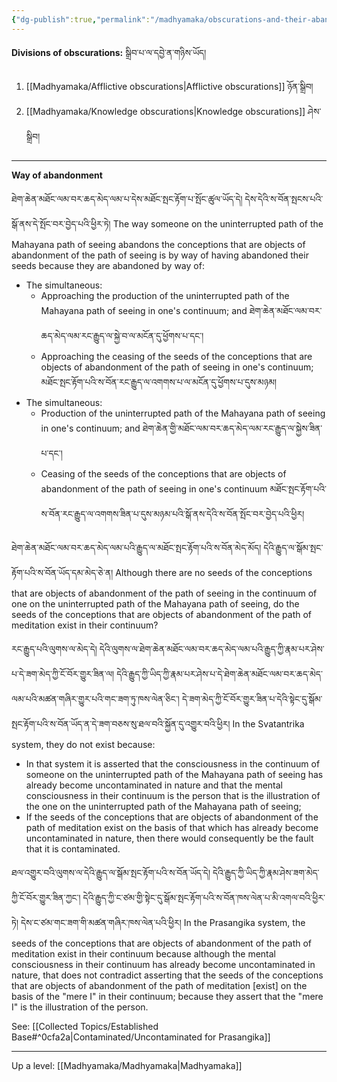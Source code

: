 ```yaml
---
{"dg-publish":true,"permalink":"/madhyamaka/obscurations-and-their-abandonment/"}
---
```


**Divisions of obscurations:** སྒྲིབ་པ་ལ་དབྱེ་ན་གཉིས་ཡོད།
1. [[Madhyamaka/Afflictive obscurations\|Afflictive obscurations]] ཉོན་སྒྲིབ།
2. [[Madhyamaka/Knowledge obscurations\|Knowledge obscurations]] ཤེས་སྒྲིབ།

---
**Way of abandonment**

ཐེག་ཆེན་མཐོང་ལམ་བར་ཆད་མེད་ལམ་པ་དེས་མཐོང་སྤང་རྟོག་པ་སྤོང་ཚུལ་ཡོད་དེ། དེས་དེའི་ས་བོན་སྤངས་པའི་སྒོ་ནས་དེ་སྤོང་བར་བྱེད་པའི་ཕྱིར་ཏེ། 
The way someone on the uninterrupted path of the Mahayana path of seeing abandons the conceptions that are objects of abandonment of the path of seeing is by way of having abandoned their seeds because they are abandoned by way of: 
- The simultaneous:
	- Approaching the production of the uninterrupted path of the Mahayana path of seeing in one's continuum; and ཐེག་ཆེན་མཐོང་ལམ་བར་ཆད་མེད་ལམ་རང་རྒྱུད་ལ་སྐྱེ་བ་ལ་མངོན་དུ་ཕྱོགས་པ་དང་། 
	- Approaching the ceasing of the seeds of the conceptions that are objects of abandonment of the path of seeing in one's continuum; མཐོང་སྤང་རྟོག་པའི་ས་བོན་རང་རྒྱུད་ལ་འགགས་པ་ལ་མངོན་དུ་ཕྱོགས་པ་དུས་མཉམ།
- The simultaneous:
	- Production of the uninterrupted path of the Mahayana path of seeing in one's continuum; and
	  ཐེག་ཆེན་གྱི་མཐོང་ལམ་བར་ཆད་མེད་ལམ་རང་རྒྱུད་ལ་སྐྱེས་ཟིན་པ་དང་།
	- Ceasing of the seeds of the conceptions that are objects of abandonment of the path of seeing in one's continuum མཐོང་སྤང་རྟོག་པའི་ས་བོན་རང་རྒྱུད་ལ་འགགས་ཟིན་པ་དུས་མཉམ་པའི་སྒོ་ནས་དེའི་ས་བོན་སྤོང་བར་བྱེད་པའི་ཕྱིར།

ཐེག་ཆེན་མཐོང་ལམ་བར་ཆད་མེད་ལམ་པའི་རྒྱུད་ལ་མཐོང་སྤང་རྟོག་པའི་ས་བོན་མེད་མོད། དེའི་རྒྱུད་ལ་སྒོམ་སྤང་རྟོག་པའི་ས་བོན་ཡོད་དམ་མེད་ཅེ་ན། 
Although there are no seeds of the conceptions that are objects of abandonment of the path of seeing in the continuum of one on the uninterrupted path of the Mahayana path of seeing, do the seeds of the conceptions that are objects of abandonment of the path of meditation exist in their continuum?

རང་རྒྱུད་པའི་ལུགས་ལ་མེད་དེ། དེའི་ལུགས་ལ་ཐེག་ཆེན་མཐོང་ལམ་བར་ཆད་མེད་ལམ་པའི་རྒྱུད་ཀྱི་རྣམ་པར་ཤེས་པ་དེ་ཟག་མེད་ཀྱི་ངོ་བོར་གྱུར་ཟིན་ལ། 
དེའི་རྒྱུད་ཀྱི་ཡིད་ཀྱི་རྣམ་པར་ཤེས་པ་དེ་ཐེག་ཆེན་མཐོང་ལམ་བར་ཆད་མེད་ལམ་པའི་མཚན་གཞིར་གྱུར་པའི་གང་ཟག་ཏུ་ཁས་ལེན་ཅིང་། 
དེ་ཟག་མེད་ཀྱི་ངོ་བོར་གྱུར་ཟིན་པ་དེའི་སྟེང་དུ་སྒོམ་སྤང་རྟོག་པའི་ས་བོན་ཡོད་ན་དེ་ཟག་བཅས་སུ་ཐལ་བའི་སྐྱོན་དུ་འགྱུར་བའི་ཕྱིར།
In the Svatantrika system, they do not exist because:
- In that system it is asserted that the consciousness in the continuum of someone on the uninterrupted path of the Mahayana path of seeing has already become uncontaminated in nature and that the mental consciousness in their continuum is the person that is the illustration of the one on the uninterrupted path of the Mahayana path of seeing;
- If the seeds of the conceptions that are objects of abandonment of the path of meditation exist on the basis of that which has already become uncontaminated in nature, then there would consequently be the fault that it is contaminated.

ཐལ་འགྱུར་བའི་ལུགས་ལ་དེའི་རྒྱུད་ལ་སྒོམ་སྤང་རྟོག་པའི་ས་བོན་ཡོད་དེ། དེའི་རྒྱུད་ཀྱི་ཡིད་ཀྱི་རྣམ་ཤེས་ཟག་མེད་ཀྱི་ངོ་བོར་གྱུར་ཟིན་ཀྱང་། 
དེའི་རྒྱུད་ཀྱི་ང་ཙམ་གྱི་སྟེང་དུ་སྒོམ་སྤང་རྟོག་པའི་ས་བོན་ཁས་ལེན་པ་མི་འགལ་བའི་ཕྱིར་ཏེ། དེས་ང་ཙམ་གང་ཟག་གི་མཚན་གཞིར་ཁས་ལེན་པའི་ཕྱིར།
In the Prasangika system, the seeds of the conceptions that are objects of abandonment of the path of meditation exist in their continuum because although the mental consciousness in their continuum has already become uncontaminated in nature, that does not contradict asserting that the  seeds of the conceptions that are objects of abandonment of the path of meditation [exist] on the basis of the "mere I" in their continuum; because they assert that the "mere I" is the illustration of the person.

See: [[Collected Topics/Established Base#^0cfa2a\|Contaminated/Uncontaminated for Prasangika]]

---
Up a level: [[Madhyamaka/Madhyamaka\|Madhyamaka]]




  